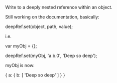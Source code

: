 Write to a deeply nested reference within an object.

Still working on the documentation, basically:

deepRef.set(object, path, value);

i.e.

var myObj = {};


deepRef.set(myObj, 'a.b.0', 'Deep so deep');

myObj is now:

{
	a: {
		b: [
			'Deep so deep'
		]
	} 
}
